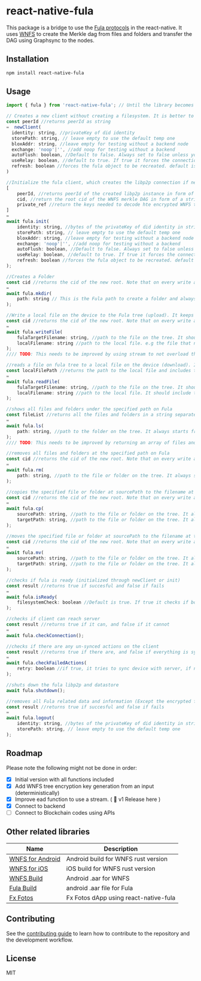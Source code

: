 # react-native-fula

This package is a bridge to use the [Fula protocols](https://github.com/functionland/go-fula) in the react-native. It uses [WNFS](https://github.com/wnfs-wg/rs-wnfs) to create the Merkle dag from files and folders and transfer the DAG using Graphsync to the nodes. 

## Installation

```sh
npm install react-native-fula
```

## Usage

```js
import { fula } from 'react-native-fula'; // Until the library becomes stable, we suggest importing from github directly
```

```js
// Creates a new client without creating a filesystem. It is better to call this instead of directly calling init
const peerId //returns peerId as string
=  newClient(
  identity: string, //privateKey of did identity
  storePath: string, // leave empty to use the default temp one
  bloxAddr: string, //leave empty for testing without a backend node
  exchange: 'noop'|'', //add noop for testing without a backend
  autoFlush: boolean, //Default to false. Always set to false unless you know what you are doing. explicitly write data to disk after each operation if set to true
  useRelay: boolean, //default to true. If true it forces the connection through relay
  refresh: boolean //forces the fula object to be recreated. default is false
)
```

```js
//Initialize the fula client, which creates the libp2p connection if newClient is not called before, and creates filesystem. Note that input is not an object e.g. init('','','','noop', false)
[
    peerId, //returns peerId of the created libp2p instance in form of a string of bytes
    cid, //return the root cid of the WNFS merkle DAG in form of a string
    private_ref //return the keys needed to decode hte encrypted WNFS tree in form of a string of object
] 
= 
await fula.init( 
    identity: string, //bytes of the privateKey of did identity in string format
    storePath: string, // leave empty to use the default temp one
    bloxAddr: string, //leave empty for testing without a backend node
    exchange: 'noop'|'', //add noop for testing without a backend
    autoFlush: boolean, //Default to false. Always set to false unless you know what you are doing. explicitly write data to disk after each operation if set to true
    useRelay: boolean, //default to true. If true it forces the connection through relay
    refresh: boolean //forces the fula object to be recreated. default is false
);
```

```js
//Creates a Folder
const cid //returns the cid of the new root. Note that on every write action the root cid changes.
= 
await fula.mkdir(
    path: string // This is the Fula path to create a folder and always starts with "root/" and should not start or end with a slash e.g "root/pictures"
);
```

```js
//Write a local file on the device to the Fula tree (upload). It keeps the original file modification date.
const cid //returns the cid of the new root. Note that on every write action the root cid changes.
= 
await fula.writeFile(
    fulaTargetFilename: string, //path to the file on the tree. It should include the filename and extension and start from the "root/". e.g. "root/pictures/cat.jpg"
    localFilename: string //path to the local file. e.g the file that needs to be uploaded
);
//// TODO: This needs to be improved by using stream to not overload the memory for large files
```

```js
//reads a file on fula tree to a local file on the device (download). It is stream so does not affect memory for large files.
const localFilePath //returns the path to the local file and includes the filename
= 
await fula.readFile(
    fulaTargetFilename: string, //path to the file on the tree. It should include the filename and extension and start from the "root/". e.g. "root/pictures/cat.jpg"
    localFilename: string //path to the local file. It should include the filename and extension. e.g. "/temp/cat.jpg"
);
```

```js
//shows all files and folders under the specified path on Fula
const fileList //returns all the files and folders in a string separated by \n
= 
await fula.ls(
    path: string, //path to the folder on the tree. It always starts from the "root". e.g. "root" or "root/pictures"
);
//// TODO: This needs to be improved by returning an array of files and folders and in chunks to not overload hte memory for large folders
```

```js
//removes all files and folders at the specified path on Fula
const cid //returns the cid of the new root. Note that on every write action the root cid changes.
= 
await fula.rm(
    path: string, //path to the file or folder on the tree. It always starts from the "root". e.g. "root/pictures" or "root/pictures/cat.jpg"
);

```

```js
//copies the specified file or folder at sourcePath to the filename at targetPath. the path itself(apart from filename) must exist
const cid //returns the cid of the new root. Note that on every write action the root cid changes.
= 
await fula.cp(
    sourcePath: string, //path to the file or folder on the tree. It always starts from the "root". e.g. "root/pictures" or "root/pictures/cat.jpg"
    targetPath: string, //path to the file or folder on the tree. It always starts from the "root". e.g. "root/pictures2" or "root/pictures2/cat.jpg"
);

```

```js
//moves the specified file or folder at sourcePath to the filename at targetPath. the path itself(apart from filename) must exist
const cid //returns the cid of the new root. Note that on every write action the root cid changes.
= 
await fula.mv(
    sourcePath: string, //path to the file or folder on the tree. It always starts from the "root". e.g. "root/pictures" or "root/pictures/cat.jpg"
    targetPath: string, //path to the file or folder on the tree. It always starts from the "root". e.g. "root/pictures2" or "root/pictures2/cat.jpg"
);

```

```js
//checks if fula is ready (initialized through newClient or init)
const result //returns true if succesful and false if fails
= 
await fula.isReady(
    filesystemCheck: boolean //Default is true. If true it checks if both WNFS and Fula are ready. If false it only checks fula
);

```

```js
//checks if client can reach server
const result //returns true if it can, and false if it cannot
= 
await fula.checkConnection();

```

```js
//checks if there are any un-synced actions on the client
const result //returns true if there are, and false if everything is synced with server
= 
await fula.checkFailedActions(
    retry: boolean //if true, it tries to sync device with server, if not, it only checks
);
```

```js
//shuts down the fula libp2p and datastore
await fula.shutdown();
```

```js
//removes all Fula related data and information (Except the encrypted filesystem) at the specified storage local path
const result //returns true if succesful and false if fails
= 
await fula.logout(
    identity: string, //bytes of the privateKey of did identity in string format
    storePath: string, // leave empty to use the default temp one
);

```

## Roadmap

Please note the following might not be done in order:

- [x] Initial version with all functions included
- [x] Add WNFS tree encryption key generation from an input (deterministically)
- [x] Improve ead function to use a stream. ( :100: v1 Release here )
- [x] Connect to backend
- [ ] Connect to Blockchain codes using APIs

## Other related libraries

| Name | Description |
| --- | --- |
| [WNFS for Android](https://github.com/functionland/wnfs-android) | Android build for WNFS rust version |
| [WNFS for iOS](https://github.com/functionland/wnfs-ios) | iOS build for WNFS rust version |
| [WNFS Build](https://github.com/functionland/wnfs-build-aar) | Android .aar for WNFS |
| [Fula Build](https://github.com/functionland/fula-build-aar) | android .aar file for Fula |
| [Fx Fotos](https://github.com/functionland/fx-fotos) | Fx Fotos dApp using react-native-fula |

## Contributing

See the [contributing guide](CONTRIBUTING.md) to learn how to contribute to the repository and the development workflow.

## License

MIT

